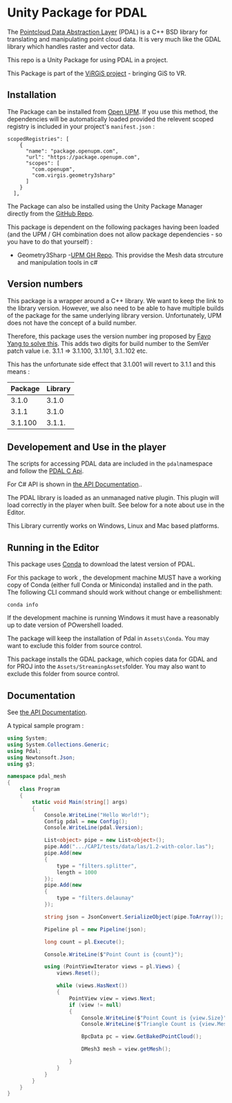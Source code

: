 # Unity Package for PDAL

The [Pointcloud Data Abstraction Layer](https://www.pdal.io/) (PDAL) is a C++ BSD library for translating and manipulating point cloud data. It is very much like the GDAL library which handles raster and vector data.

This repo is a Unity Package for using PDAL in a project.

This Package is part of the [ViRGiS project](https://www.virgis.org/) - bringing GiS to VR. 

## Installation

The Package can be installed from [Open UPM](https://openupm.com/packages/com.virgis.mdal/). If you use this method, the dependencies will be automatically loaded provided the relevent scoped registry is included in your project's `manifest.json` :
```
scopedRegistries": [
    {
      "name": "package.openupm.com",
      "url": "https://package.openupm.com",
      "scopes": [
        "com.openupm",
        "com.virgis.geometry3sharp"
      ]
    }
  ],
```


The Package can also be installed using the Unity Package Manager directly from the [GitHub Repo](https://github.com/ViRGIS-Team/pdal-upm).

This package is dependent on the following packages having been loaded (and the UPM / GH combination does not allow package dependencies  - so you have to do that yourself) :

- Geometry3Sharp -[UPM GH Repo](https://github.com/ViRGIS-Team/geometry3Sharp). This providse the Mesh data strcuture and manipulation tools in c#

## Version numbers

This package is a wrapper around a C++ library. We want to keep the link to the library version. However, we also need to be able to have multiple
builds of the package for the same underlying library version. Unfortunately, UPM does not have the concept of a build number.

Therefore, this package uses the version number ing proposed by [Favo Yang to solve this](https://medium.com/openupm/how-to-maintain-upm-package-part-3-2d08294269ad#88d8). This adds two digits for build number to the SemVer patch value i.e. 3.1.1 => 3.1.100, 3.1.101, 3.1..102 etc.

This has the unfortunate side effect that 3.1.001 will revert to 3.1.1 and this means :

| Package | Library |
| ------- | ------- |
| 3.1.0   | 3.1.0   |
| 3.1.1   | 3.1.0   |
| 3.1.100 | 3.1.1.  |

## Developement and Use in the player

The scripts for accessing PDAL data are included in the `pdal`namespace and follow the [PDAL C Api](https://pdal.io/CAPI/doxygen/html/index.html).

For C# API is shown in [the API Documentation](https://virgis-team.github.io/pdal-upm/html/index.html)..

The PDAL library is loaded as an unmanaged native plugin. This plugin will load correctly in the player when built. See below for a note about use in the Editor.

This Library currently works on Windows, Linux and Mac based platforms.

## Running in the Editor

This package uses [Conda](https://docs.conda.io/en/latest/) to download the latest version of PDAL.

For this package to work , the development machine MUST have a working copy of Conda (either full Conda or Miniconda) installed and in the path. The following CLI command should work without change or embellishment:

```
conda info
```

If the development machine is running Windows it must have a reasonably up to date version of POwershell loaded.

The package will keep the installation of Pdal in `Assets\Conda`. You may want to exclude this folder from source control.

This package installs the GDAL package, which copies data for GDAL and for PROJ into the `Assets/StreamingAssets`folder. You may also want to exclude this folder from source control.

## Documentation
See [the API Documentation](https://virgis-team.github.io/pdal-upm/html/index.html).

A typical sample program :

```C#
using System;
using System.Collections.Generic;
using Pdal;
using Newtonsoft.Json;
using g3;

namespace pdal_mesh
{
    class Program
    {
        static void Main(string[] args)
        {
            Console.WriteLine("Hello World!");
            Config pdal = new Config();
            Console.WriteLine(pdal.Version);

            List<object> pipe = new List<object>();
            pipe.Add(".../CAPI/tests/data/las/1.2-with-color.las");
            pipe.Add(new
            {
                type = "filters.splitter",
                length = 1000
            });
            pipe.Add(new
            {
                type = "filters.delaunay"
            });

            string json = JsonConvert.SerializeObject(pipe.ToArray());

            Pipeline pl = new Pipeline(json);

            long count = pl.Execute();

            Console.WriteLine($"Point Count is {count}");

            using (PointViewIterator views = pl.Views) {
                views.Reset();

                while (views.HasNext())
                {
                    PointView view = views.Next;
                    if (view != null)
                    {
                        Console.WriteLine($"Point Count is {view.Size}");
                        Console.WriteLine($"Triangle Count is {view.MeshSize}");

                        BpcData pc = view.GetBakedPointCloud();

                        DMesh3 mesh = view.getMesh();

                    }
                }
            }
        }
    }
}
```
